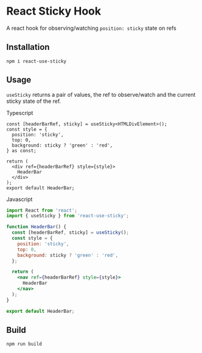# React Sticky Hook

A react hook for observing/watching `position: sticky` state on refs

## Installation

`npm i react-use-sticky`

## Usage

`useSticky` returns a pair of values, the ref to observe/watch and the current sticky state of the ref.

Typescript

```tsx
const [headerBarRef, sticky] = useSticky<HTMLDivElement>();
const style = {
  position: 'sticky',
  top: 0,
  background: sticky ? 'green' : 'red',
} as const;

return (
  <div ref={headerBarRef} style={style}>
    HeaderBar
  </div>
);
export default HeaderBar;
```

Javascript

```jsx
import React from 'react';
import { useSticky } from 'react-use-sticky';

function HeaderBar() {
  const [headerBarRef, sticky] = useSticky();
  const style = {
    position: 'sticky',
    top: 0,
    background: sticky ? 'green' : 'red',
  };

  return (
    <nav ref={headerBarRef} style={style}>
      HeaderBar
    </nav>
  );
}

export default HeaderBar;
```

## Build

```bash
npm run build
```
